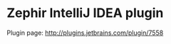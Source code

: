 Zephir IntelliJ IDEA plugin
==========================

Plugin page: http://plugins.jetbrains.com/plugin/7558
